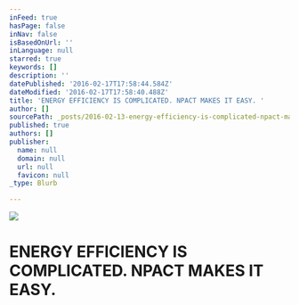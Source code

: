 ```yaml
---
inFeed: true
hasPage: false
inNav: false
isBasedOnUrl: ''
inLanguage: null
starred: true
keywords: []
description: ''
datePublished: '2016-02-17T17:58:44.584Z'
dateModified: '2016-02-17T17:58:40.488Z'
title: 'ENERGY EFFICIENCY IS COMPLICATED. NPACT MAKES IT EASY. '
author: []
sourcePath: _posts/2016-02-13-energy-efficiency-is-complicated-npact-makes-it-easy.md
published: true
authors: []
publisher:
  name: null
  domain: null
  url: null
  favicon: null
_type: Blurb

---
```

![](https://the-grid-user-content.s3-us-west-2.amazonaws.com/73ead2e9-9b77-4f0f-a7d8-e6d27692bfeb.png)

# ENERGY EFFICIENCY IS COMPLICATED. NPACT MAKES IT EASY.